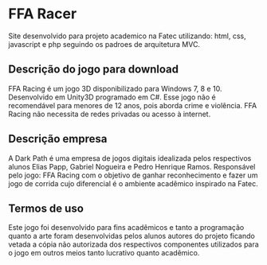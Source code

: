 # FFA Racer 
Site desenvolvido para projeto academico na Fatec utilizando: html, css, javascript e php seguindo os padroes de arquitetura MVC.

## Descrição do jogo para download 
FFA Racing é um jogo 3D disponibilizado para Windows 7, 8 e 10. Desenvolvido em Unity3D programado em C#. Esse jogo não é recomendável para menores de 12 anos, pois aborda crime e violência. FFA Racing não necessita de redes privadas ou acesso à internet.

## Descrição empresa 
A Dark Path é uma empresa de jogos digitais idealizada pelos respectivos alunos Elias Papp, Gabriel Nogueira e Pedro Henrique Ramos. Responsável pelo jogo: FFA Racing com o objetivo de ganhar reconhecimento e fazer um jogo de corrida cujo diferencial é o ambiente acadêmico inspirado na Fatec.

## Termos de uso
Este jogo foi desenvolvido para fins acadêmicos e tanto a programação quanto a arte foram desenvolvidas pelos alunos autores do projeto ficando vetada a cópia não autorizada dos respectivos componentes utilizados para o jogo em outros meios tanto lucrativo quanto acadêmico.
